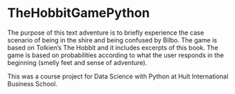 # TheHobbitGamePython


The purpose of this text adventure is to briefly experience the case scenario of being in the shire and being confused by Bilbo. The game is based on Tolkien’s The Hobbit and it includes excerpts of this book. The game is based on probabilities according to what the user responds in the beginning (smelly feet and sense of adventure).

This was a course project for Data Science with Python at Hult International Business School.
